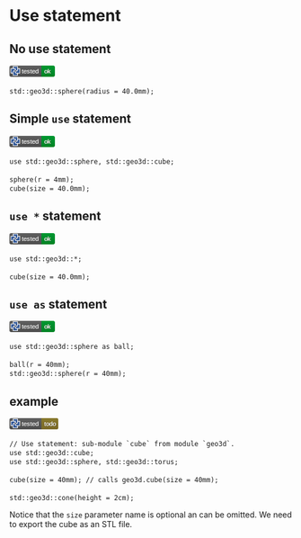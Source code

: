 # Use statement

## No use statement

![test](.test/use_statement_without_use.png)

```µcad,use_statement_without_use
std::geo3d::sphere(radius = 40.0mm);
```

## Simple `use` statement

![test](.test/use_statement_with_use.png)

```µcad,use_statement_with_use
use std::geo3d::sphere, std::geo3d::cube;

sphere(r = 4mm);
cube(size = 40.0mm);
```

## `use *` statement

![test](.test/use_statement_use_all_from.png)

```µcad,use_statement_use_all_from
use std::geo3d::*;

cube(size = 40.0mm);
```

## `use as` statement

![test](.test/use_statement_use_as.png)

```µcad,use_statement_use_as
use std::geo3d::sphere as ball;

ball(r = 40mm);
std::geo3d::sphere(r = 40mm);
```

## example

![test](.test/use_statement_example_A.png)

```µcad,use_statement_example_A#todo
// Use statement: sub-module `cube` from module `geo3d`.
use std::geo3d::cube;
use std::geo3d::sphere, std::geo3d::torus;

cube(size = 40mm); // calls geo3d.cube(size = 40mm);

std::geo3d::cone(height = 2cm);
```

Notice that the `size` parameter name is optional an can be omitted.
We need to export the cube as an STL file.
